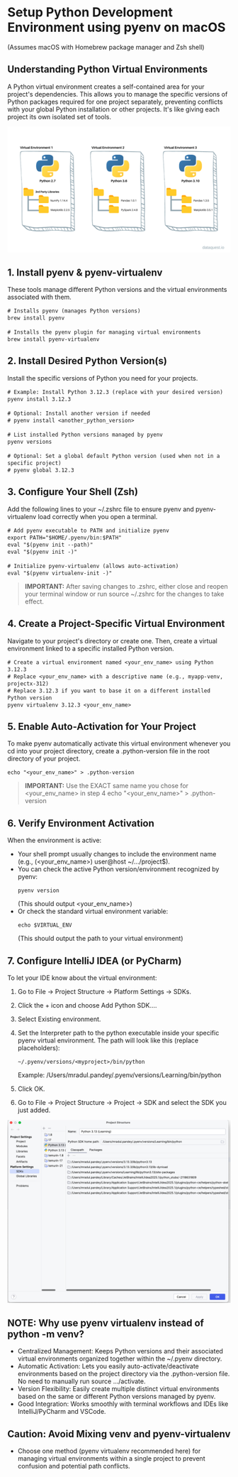 # Setup Python Development Environment using pyenv on macOS
(Assumes macOS with Homebrew package manager and Zsh shell)

## Understanding Python Virtual Environments
A Python virtual environment creates a self-contained area for your project's dependencies.
This allows you to manage the specific versions of Python packages required for one project
separately, preventing conflicts with your global Python installation or other projects. 
It's like giving each project its own isolated set of tools.

![python-envs.png](images/python-envs.png)

## 1. Install pyenv & pyenv-virtualenv
These tools manage different Python versions and the virtual environments associated with them.


```shell
# Installs pyenv (manages Python versions)
brew install pyenv

# Installs the pyenv plugin for managing virtual environments
brew install pyenv-virtualenv
```
## 2. Install Desired Python Version(s)
Install the specific versions of Python you need for your projects.


```shell
# Example: Install Python 3.12.3 (replace with your desired version)
pyenv install 3.12.3

# Optional: Install another version if needed
# pyenv install <another_python_version>

# List installed Python versions managed by pyenv
pyenv versions

# Optional: Set a global default Python version (used when not in a specific project)
# pyenv global 3.12.3
```

## 3. Configure Your Shell (Zsh)
Add the following lines to your ~/.zshrc file to ensure pyenv and pyenv-virtualenv load correctly when you open a terminal.

```shell
# Add pyenv executable to PATH and initialize pyenv
export PATH="$HOME/.pyenv/bin:$PATH"
eval "$(pyenv init --path)"
eval "$(pyenv init -)"

# Initialize pyenv-virtualenv (allows auto-activation)
eval "$(pyenv virtualenv-init -)"
```
> **IMPORTANT:** After saving changes to .zshrc, either close and reopen your terminal window or run source ~/.zshrc for the changes to take effect.

## 4. Create a Project-Specific Virtual Environment
Navigate to your project's directory or create one. 
Then, create a virtual environment linked to a specific installed Python version.
```shell
# Create a virtual environment named <your_env_name> using Python 3.12.3
# Replace <your_env_name> with a descriptive name (e.g., myapp-venv, projectx-312)
# Replace 3.12.3 if you want to base it on a different installed Python version
pyenv virtualenv 3.12.3 <your_env_name>
```

## 5.  Enable Auto-Activation for Your Project
To make pyenv automatically activate this virtual environment whenever you cd into your project directory, create a .python-version file in the root directory of your project.

```shell
echo "<your_env_name>" > .python-version
```
>  **IMPORTANT:** Use the EXACT same name you chose for <your_env_name> in step 4
echo "<your_env_name>" > .python-version

## 6. Verify Environment Activation
When the environment is active:
- Your shell prompt usually changes to include the environment name (e.g., (<your_env_name>) user@host ~/.../project$).
- You can check the active Python version/environment recognized by pyenv:
    ```shell
    pyenv version
    ```
    (This should output <your_env_name>)
- Or check the standard virtual environment variable:
    ```shell
    echo $VIRTUAL_ENV
    ```
  (This should output the path to your virtual environment)

## 7. Configure IntelliJ IDEA (or PyCharm)
To let your IDE know about the virtual environment:
1.  Go to File -> Project Structure -> Platform Settings -> SDKs.
2. Click the + icon and choose Add Python SDK.... 
3. Select Existing environment. 
4. Set the Interpreter path to the python executable inside your specific pyenv virtual environment. The path will look like this (replace placeholders):
    ```shell
    ~/.pyenv/versions/<myproject>/bin/python
    ```
    Example: /Users/mradul.pandey/.pyenv/versions/Learning/bin/python

5. Click OK.
6. Go to File -> Project Structure -> Project -> SDK and select the SDK you just added.

![setup-python.png](images/setup-python.png)

## NOTE: Why use pyenv virtualenv instead of python -m venv?
- Centralized Management: Keeps Python versions and their associated virtual environments organized together within the ~/.pyenv directory.
- Automatic Activation: Lets you easily auto-activate/deactivate environments based on the project directory via the .python-version file. No need to manually run source .../activate.
- Version Flexibility: Easily create multiple distinct virtual environments based on the same or different Python versions managed by pyenv.
- Good Integration: Works smoothly with terminal workflows and IDEs like IntelliJ/PyCharm and VSCode.

## Caution: Avoid Mixing venv and pyenv-virtualenv
- Choose one method (pyenv virtualenv recommended here) for managing virtual environments within a single project to prevent confusion and potential path conflicts.


